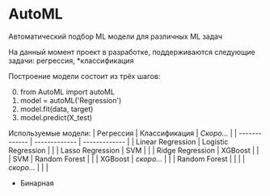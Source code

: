 # AutoML
Автоматический подбор ML модели для различных ML задач

На данный момент проект в разработке, поддерживаются следующие задачи: регрессия, *классификация

Построение модели состоит из трёх шагов:

0) from AutoML import autoML
1) model = autoML('Regression')
2) model.fit(data, target)
3) model.predict(X_test)


Используемые модели:
| Регрессия         | Классификация       | _Скоро..._          |
| -------------     | -------------       | -------------       |
| Linear Regression | Logistic Regression |                     |
| Lasso Regression  | SVM                 |                     |
| Ridge Regression  | XGBoost             |                     |
| SVM               | Random Forest       |                     |
| XGBoost           | _скоро..._          |                     |
| Random Forest     |                     |                     |
| _скоро..._        |                     |                     |


* Бинарная

